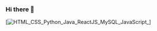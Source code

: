 ### Hi there 👋
[![HTML_CSS_Python_Java_ReactJS_MySQL_JavaScript_](https://pimp-my-readme.webapp.io/pimp-my-readme/technology?technology=HTML_CSS_Python_Java_ReactJS_MySQL_JavaScript_)]
<!--
**Goldbee2/Goldbee2** is a ✨ _special_ ✨ repository because its `README.md` (this file) appears on your GitHub profile.

Here are some ideas to get you started:

- 🔭 I’m currently working on ...
- 🌱 I’m currently learning ...
- 👯 I’m looking to collaborate on ...
- 🤔 I’m looking for help with ...
- 💬 Ask me about ...
- 📫 How to reach me: ...
- 😄 Pronouns: ...
- ⚡ Fun fact: ...
-->

